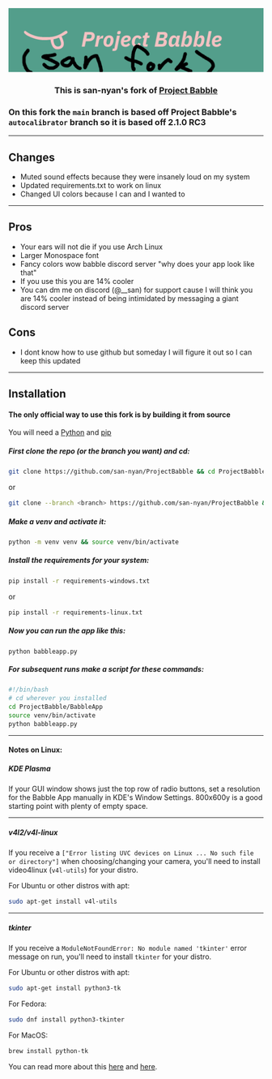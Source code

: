 ![Babble Logo](https://github.com/san-nyan/images/blob/main/Babble.png?raw=true)

<h3 align="center">
This is san-nyan's fork of <a href="https://github.com/Project-Babble/ProjectBabble">Project Babble</a>
</h3>

### On this fork the `main` branch is based off Project Babble's `autocalibrator` branch so it is based off 2.1.0 RC3 

---

## Changes

- Muted sound effects because they were insanely loud on my system
- Updated requirements.txt to work on linux
- Changed UI colors because I can and I wanted to

---

## Pros

- Your ears will not die if you use Arch Linux
- Larger Monospace font
- Fancy colors wow babble discord server "why does your app look like that"
- If you use this you are 14% cooler
- You can dm me on discord (@__san) for support cause I will think you are 14% cooler instead of being intimidated by messaging a giant discord server

## Cons
- I dont know how to use github but someday I will figure it out so I can keep this updated

---

## Installation

#### The only official way to use this fork is by building it from source

You will need a [Python](https://www.python.org/downloads/) and [pip](https://pip.pypa.io/en/stable/installation/)

##### First clone the repo (or the branch you want) and cd:
```bash
git clone https://github.com/san-nyan/ProjectBabble && cd ProjectBabble/BabbleApp
```
or
```bash
git clone --branch <branch> https://github.com/san-nyan/ProjectBabble && cd ProjectBabble/BabbleApp
```

##### Make a venv and activate it:
```bash
python -m venv venv && source venv/bin/activate
```

##### Install the requirements for your system:
```bash
pip install -r requirements-windows.txt
```
or
```bash
pip install -r requirements-linux.txt
```

##### Now you can run the app like this:
```
python babbleapp.py
```

##### For subsequent runs make a script for these commands:
```bash
#!/bin/bash
# cd wherever you installed
cd ProjectBabble/BabbleApp
source venv/bin/activate
python babbleapp.py
```
---


#### Notes on Linux:

##### KDE Plasma

If your GUI window shows just the top row of radio buttons, set a resolution for the Babble App manually in KDE's Window Settings. 800x600y is a good starting point with plenty of empty space.

---

##### v4l2/v4l-linux

If you receive a `["Error listing UVC devices on Linux ... No such file or directory"]` when choosing/changing your camera, you'll need to install video4linux (`v4l-utils`) for your distro.

For Ubuntu or other distros with apt:
```bash
sudo apt-get install v4l-utils
```

---

##### tkinter

If you receive a `ModuleNotFoundError: No module named 'tkinter'` error message on run, you'll need to install `tkinter` for your distro.

For Ubuntu or other distros with apt:
```bash
sudo apt-get install python3-tk
```
For Fedora:
```bash
sudo dnf install python3-tkinter
```
For MacOS:
```bash
brew install python-tk
```

You can read more about this [here](https://stackoverflow.com/questions/25905540/importerror-no-module-named-tkinter) and [here](https://stackoverflow.com/questions/36760839/why-does-python-installed-via-homebrew-not-include-tkinter).
